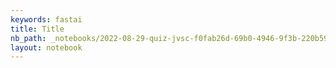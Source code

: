 ```yaml
---
keywords: fastai
title: Title
nb_path: _notebooks/2022-08-29-quiz-jvsc-f0fab26d-69b0-4946-9f3b-220b59176d14d482df6c-f3cd-4968-92f4-32dd514c6c7b.ipynb
layout: notebook
---
```


<!--
#################################################
### THIS FILE WAS AUTOGENERATED! DO NOT EDIT! ###
#################################################
# file to edit: _notebooks/2022-08-29-quiz-jvsc-f0fab26d-69b0-4946-9f3b-220b59176d14d482df6c-f3cd-4968-92f4-32dd514c6c7b.ipynb
-->

<div class="container" id="notebook-container">
        
</div>
 

